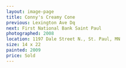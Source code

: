 ```yaml
---
layout: image-page
title: Conny's Creamy Cone
previous: Lexington Ave Dq
next: First National Bank Saint Paul
photographed: 2008
location: 1197 Dale Street N., St. Paul, MN
size: 14 x 22
painted: 2009
price: Sold
---
```


